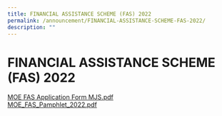 ```yaml
---
title: FINANCIAL ASSISTANCE SCHEME (FAS) 2022
permalink: /announcement/FINANCIAL-ASSISTANCE-SCHEME-FAS-2022/
description: ""
---
```

# **FINANCIAL ASSISTANCE SCHEME (FAS) 2022**

[MOE FAS Application Form MJS.pdf](/files/MOE%20FAS%20Application%20Form%20MJS.pdf)  
[MOE_FAS_Pamphlet_2022.pdf](/files/MOE_FAS_Pamphlet_2022.pdf)